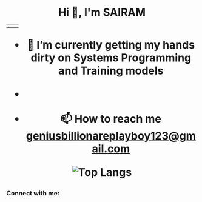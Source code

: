 
<h1 align="center">Hi 👋, I'm SAIRAM
<table>
  <tr>
    <td>
      </td>

<td>

</td>
  </tr>
</table>
  



- 🌱 I’m currently getting my hands dirty on **Systems Programming and Training models**
  
- 

- 📫 How to reach me  **geniusbillionareplayboy123@gmail.com**






 ![Top Langs](https://github-readme-stats.vercel.app/api/top-langs/?username=sun-man-ram&hide=javascript,css,scss,html&theme=tokyonight)


  

<h3 align="left">Connect with me:</h3>
<p align="left">
</p>
